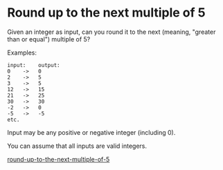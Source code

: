 # Round up to the next multiple of 5

Given an integer as input, can you round it to the next (meaning, "greater than or equal") multiple of 5?

Examples:

    input:    output:
    0    ->   0
    2    ->   5
    3    ->   5
    12   ->   15
    21   ->   25
    30   ->   30
    -2   ->   0
    -5   ->   -5
    etc.


Input may be any positive or negative integer (including 0).

You can assume that all inputs are valid integers.



[round-up-to-the-next-multiple-of-5](https://www.codewars.com/kata/55d1d6d5955ec6365400006d)